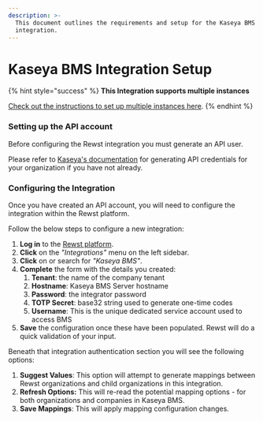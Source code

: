 ```yaml
---
description: >-
  This document outlines the requirements and setup for the Kaseya BMS
  integration.
---
```


# Kaseya BMS Integration Setup

{% hint style="success" %}
**This Integration supports multiple instances**

[Check out the instructions to set up multiple instances here](../../general/multi-instance-integration/multi-instance-integration-setup.md).
{% endhint %}

### Setting up the API account

Before configuring the Rewst integration you must generate an API user.

Please refer to [Kaseya's documentation](https://helpdesk.kaseya.com/hc/en-gb/articles/360016897877-BMS-API-Dedicated-API-integration-account-in-PSA) for generating API credentials for your organization if you have not already.

### Configuring the Integration

Once you have created an API account, you will need to configure the integration within the Rewst platform.

Follow the below steps to configure a new integration:

1. **Log in** to the [Rewst platform](https://app.rewst.io/).
2. **Click** on the _"Integrations"_ menu on the left sidebar.
3. **Click** on or search for _"Kaseya BMS"_.
4. **Complete** the form with the details you created:
   1. **Tenant**: the name of the company tenant
   2. **Hostname**: Kaseya BMS Server hostname
   3. **Password**: the integrator password
   4. **TOTP Secret**: base32 string used to generate one-time codes
   5. **Username**: This is the unique dedicated service account used to access BMS
5. **Save** the configuration once these have been populated. Rewst will do a quick validation of your input.

Beneath that integration authentication section you will see the following options:

1. **Suggest Values**: This option will attempt to generate mappings between Rewst organizations and child organizations in this integration.
2. **Refresh Options:** This will re-read the potential mapping options - for both organizations and companies in Kaseya BMS.
3. **Save Mappings**: This will apply mapping configuration changes.
